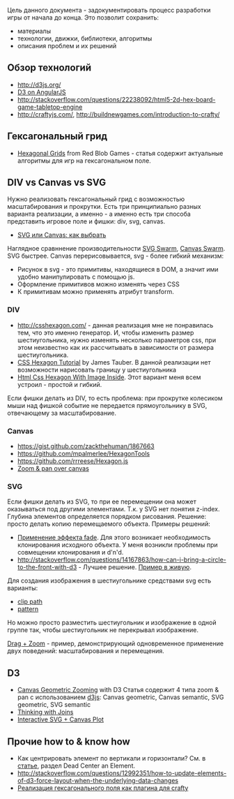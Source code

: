 Цель данного документа - задокументировать процесс разработки игры от начала до конца. Это позволит сохранить:

- материалы
- технологии, движки, библиотеки, алгоритмы
- описания проблем и их решений


## Обзор технологий

- http://d3js.org/
- [D3 on AngularJS](http://www.ng-newsletter.com/posts/d3-on-angular.html)
- http://stackoverflow.com/questions/22238092/html5-2d-hex-board-game-tabletop-engine
- http://craftyjs.com/, http://buildnewgames.com/introduction-to-crafty/


## Гексагональный грид

- [Hexagonal Grids](http://www.redblobgames.com/grids/hexagons/) from Red Blob Games - статья содержит актуальные алгоритмы для игр на гексагональном поле.  


## DIV vs Canvas vs SVG

Нужно реализовать гексагональный грид с возможностью масштабирования и прокрутки.
Есть три принципиально разных варианта реализации, а именно - а именно есть три способа представить игровое поле и фишки: div, svg, canvas. 

- [SVG или Canvas: как выбрать](http://msdn.microsoft.com/ru-ru/library/gg193983(v=vs.85).aspx)

Наглядное сравннение производительности [SVG Swarm](http://bl.ocks.org/mbostock/2647924), [Canvas Swarm](http://bl.ocks.org/mbostock/2647922). SVG быстрее. Canvas перерисовывается, svg - более гибкий механизм: 
- Рисунок в svg - это примитивы, находящиеся в DOM, а значит ими удобно манипулировать с помощью js.
- Оформление примитивов можно изменять через CSS
- К примитивам можно применять атрибут transform. 


### DIV

- http://csshexagon.com/ - данная реализация мне не понравилась тем, что это именно генератор. И, чтобы изменить размер шестиугольника, нужно изменять несколько параметров css, при этом неизвестно как их рассчитывать в зависимости от размера шестиугольника.
- [CSS Hexagon Tutorial](http://jtauber.github.io/articles/css-hexagon.html) by James Tauber. В данной реализации нет возможности нарисовать границу у шестиугольника
- [Html Css Hexagon With Image Inside](http://stackoverflow.com/questions/7433454/html-css-hexagon-with-image-inside). Этот вариант меня всем устроил - простой и гибкий.

Если фишки делать из DIV, то есть проблема: при прокрутке колесиком мыши над фишкой событие не передается прямоугольнику в SVG, отвечающему за масштабирование.


### Canvas

- https://gist.github.com/zackthehuman/1867663
- https://github.com/mpalmerlee/HexagonTools
- https://github.com/rrreese/Hexagon.js
- [Zoom & pan over canvas](http://stackoverflow.com/questions/24907322/zoom-and-pan-html5-canvas-library)


### SVG

Если фишки делать из SVG, то при ее перемещении она может оказываться под другими элементами. Т.к. у SVG нет понятия z-index. Глубина элементов определяется порядком рисования. Решение: просто делать копию перемещаемого объекта. Примеры решений: 
- [Применение эффекта fade](http://bl.ocks.org/alignedleft/9612839). Для этого возникает необходимость клонирования исходного объекта. У меня возникли проблемы при совмещении клонирования и d'n'd.
- http://stackoverflow.com/questions/14167863/how-can-i-bring-a-circle-to-the-front-with-d3 - Лучшее решение. [Пример в живую](https://gist.github.com/trtg/3922684). 

Для создания изображения в шестиугольнике средствами svg есть варианты:

- [clip path](http://codepen.io/aleenabyrne/pen/zfmax)
- [pattern](http://stackoverflow.com/questions/3796025/fill-svg-path-element-with-a-background-image)

Но можно просто разместить шестиугольник и изображение в одной группе так, чтобы шестиугольник не перекрывал изображение.

[Drag + Zoom](http://bl.ocks.org/mbostock/6123708) - пример, демонстрирующий одновременное применение двух поведений: масштабирования и перемещения. 


## D3

- [Canvas Geometric Zooming](http://bl.ocks.org/mbostock/3680958) with D3
Статья содержит 4 типа zoom & pan с использованием [d3js](http://d3js.org): Canvas geometric, Canvas semantic, SVG geometric, SVG semantic 
- [Thinking with Joins](http://bost.ocks.org/mike/join/)
- [Interactive SVG + Canvas Plot](http://bl.ocks.org/sxv/4485778)


## Прочие how to & know how

- Как центрировать элемент по вертикали и горизонтали? См. в [статье](http://designshack.net/articles/css/how-to-center-anything-with-css/), раздел Dead Center an Element.
- http://stackoverflow.com/questions/12992351/how-to-update-elements-of-d3-force-layout-when-the-underlying-data-changes
- [Реализация гексагонального поля как плагина для crafty](https://github.com/matthewsimo/crafty.hexametric)